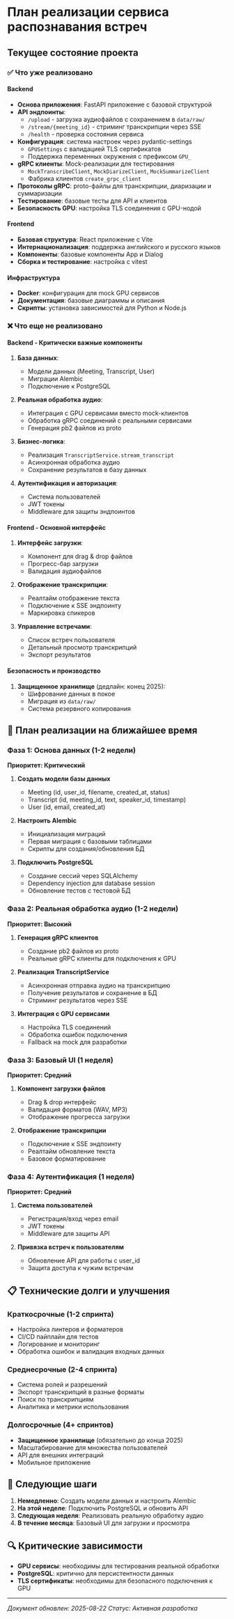 # План реализации сервиса распознавания встреч

## Текущее состояние проекта

### ✅ Что уже реализовано

#### Backend
- **Основа приложения**: FastAPI приложение с базовой структурой
- **API эндпоинты**: 
  - `/upload` - загрузка аудиофайлов с сохранением в `data/raw/`
  - `/stream/{meeting_id}` - стриминг транскрипции через SSE
  - `/health` - проверка состояния сервиса
- **Конфигурация**: система настроек через pydantic-settings
  - `GPUSettings` с валидацией TLS сертификатов
  - Поддержка переменных окружения с префиксом `GPU_`
- **gRPC клиенты**: Mock-реализации для тестирования
  - `MockTranscribeClient`, `MockDiarizeClient`, `MockSummarizeClient`
  - Фабрика клиентов `create_grpc_client`
- **Протоколы gRPC**: proto-файлы для транскрипции, диаризации и суммаризации
- **Тестирование**: базовые тесты для API и клиентов
- **Безопасность GPU**: настройка TLS соединения с GPU-нодой

#### Frontend
- **Базовая структура**: React приложение с Vite
- **Интернационализация**: поддержка английского и русского языков
- **Компоненты**: базовые компоненты App и Dialog
- **Сборка и тестирование**: настройка с vitest

#### Инфраструктура
- **Docker**: конфигурация для mock GPU сервисов
- **Документация**: базовые диаграммы и описания
- **Скрипты**: установка зависимостей для Python и Node.js

### ❌ Что еще не реализовано

#### Backend - Критически важные компоненты
1. **База данных**:
   - Модели данных (Meeting, Transcript, User)
   - Миграции Alembic
   - Подключение к PostgreSQL

2. **Реальная обработка аудио**:
   - Интеграция с GPU сервисами вместо mock-клиентов
   - Обработка gRPC соединений с реальными сервисами
   - Генерация pb2 файлов из proto

3. **Бизнес-логика**:
   - Реализация `TranscriptService.stream_transcript`
   - Асинхронная обработка аудио
   - Сохранение результатов в базу данных

4. **Аутентификация и авторизация**:
   - Система пользователей
   - JWT токены
   - Middleware для защиты эндпоинтов

#### Frontend - Основной интерфейс
1. **Интерфейс загрузки**:
   - Компонент для drag & drop файлов
   - Прогресс-бар загрузки
   - Валидация аудиофайлов

2. **Отображение транскрипции**:
   - Реалтайм отображение текста
   - Подключение к SSE эндпоинту
   - Маркировка спикеров

3. **Управление встречами**:
   - Список встреч пользователя
   - Детальный просмотр транскрипций
   - Экспорт результатов

#### Безопасность и производство
1. **Защищенное хранилище** (дедлайн: конец 2025):
   - Шифрование данных в покое
   - Миграция из `data/raw/`
   - Система резервного копирования

## 🎯 План реализации на ближайшее время

### Фаза 1: Основа данных (1-2 недели)
**Приоритет: Критический**

1. **Создать модели базы данных**
   - Meeting (id, user_id, filename, created_at, status)
   - Transcript (id, meeting_id, text, speaker_id, timestamp)
   - User (id, email, created_at)

2. **Настроить Alembic**
   - Инициализация миграций
   - Первая миграция с базовыми таблицами
   - Скрипты для создания/обновления БД

3. **Подключить PostgreSQL**
   - Создание сессий через SQLAlchemy
   - Dependency injection для database session
   - Обновление тестов с тестовой БД

### Фаза 2: Реальная обработка аудио (1-2 недели)  
**Приоритет: Высокий**

1. **Генерация gRPC клиентов**
   - Создание pb2 файлов из proto
   - Реальные gRPC клиенты для подключения к GPU

2. **Реализация TranscriptService**
   - Асинхронная отправка аудио на транскрипцию
   - Получение результатов и сохранение в БД
   - Стриминг результатов через SSE

3. **Интеграция с GPU сервисами**
   - Настройка TLS соединений
   - Обработка ошибок подключения
   - Fallback на mock для разработки

### Фаза 3: Базовый UI (1 неделя)
**Приоритет: Средний**

1. **Компонент загрузки файлов**
   - Drag & drop интерфейс
   - Валидация форматов (WAV, MP3)
   - Отображение прогресса загрузки

2. **Отображение транскрипции**
   - Подключение к SSE эндпоинту
   - Реалтайм обновление текста
   - Базовое форматирование

### Фаза 4: Аутентификация (1 неделя)
**Приоритет: Средний**

1. **Система пользователей**
   - Регистрация/вход через email
   - JWT токены
   - Middleware для защиты API

2. **Привязка встреч к пользователям**
   - Обновление API для работы с user_id
   - Защита доступа к чужим встречам

## 📋 Технические долги и улучшения

### Краткосрочные (1-2 спринта)
- Настройка линтеров и форматеров
- CI/CD пайплайн для тестов
- Логирование и мониторинг
- Обработка ошибок и валидация входных данных

### Среднесрочные (2-4 спринта)  
- Система ролей и разрешений
- Экспорт транскрипций в разные форматы
- Поиск по транскрипциям
- Аналитика и метрики использования

### Долгосрочные (4+ спринтов)
- **Защищенное хранилище** (обязательно до конца 2025)
- Масштабирование для множества пользователей
- API для внешних интеграций
- Мобильное приложение

## 🎯 Следующие шаги

1. **Немедленно**: Создать модели данных и настроить Alembic
2. **На этой неделе**: Подключить PostgreSQL и обновить API
3. **Следующая неделя**: Реализовать реальную обработку аудио
4. **В течение месяца**: Базовый UI для загрузки и просмотра

## 🔍 Критические зависимости

- **GPU сервисы**: необходимы для тестирования реальной обработки
- **PostgreSQL**: критично для персистентности данных  
- **TLS сертификаты**: необходимы для безопасного подключения к GPU

---
*Документ обновлен: 2025-08-22*
*Статус: Активная разработка*